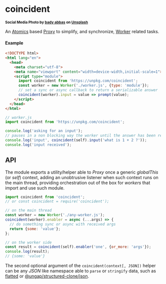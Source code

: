 # coincident

<sup>**Social Media Photo by [bady abbas](https://unsplash.com/@bady) on [Unsplash](https://unsplash.com/)**</sup>

An [Atomics](https://developer.mozilla.org/en-US/docs/Web/JavaScript/Reference/Global_Objects/Atomics) based [Proxy](https://developer.mozilla.org/en-US/docs/Web/JavaScript/Reference/Global_Objects/Proxy) to simplify, and synchronize, [Worker](https://developer.mozilla.org/en-US/docs/Web/API/Worker) related tasks.

#### Example

```html
<!DOCTYPE html>
<html lang="en">
  <head>
    <meta charset="utf-8">
    <meta name="viewport" content="width=device-width,initial-scale=1">
    <script type="module">
      import coincident from 'https://unpkg.com/coincident';
      const worker = new Worker('./worker.js', {type: 'module'});
      // set a sync or async callback to return a serializable answer
      coincident(worker).input = value => prompt(value);
    </script>
  </head>
</html>
```

```js
// worker.js
import coincident from 'https://unpkg.com/coincident';

console.log('asking for an input');
// pauses in a non blocking way the worker until the answer has been received
console.log('input', coincident(self).input('what is 1 + 2 ?'));
console.log('input received');
```

## API

The module exports a utility/helper able to *Proxy* once a generic *globalThis* (or *self*) context, adding an unobtrusive listener when such context runs on the main thread, providing orchestration out of the box for *workers* that import and use such module.

```js
import coincident from 'coincident';
// or const coincident = require('coincident');

// on the main thread
const worker = new Worker('./any-worker.js');
coincident(worker).enabler = async (...args) => {
  // do something sync or async with received args
  return {some: 'value'};
};

// on the worker side
const result = coincident(self).enabler('one', {or_more: 'args'});
console.log(result);
// {some: 'value'}
```

The second optional argument of the `coincident(context[, JSON])` helper can be any *JSON* like namespace able to `parse` or `stringify` data, such as [flatted](https://www.npmjs.com/package/flatted) or [@ungap/structured-clone/json](https://github.com/ungap/structured-clone/#tojson).
